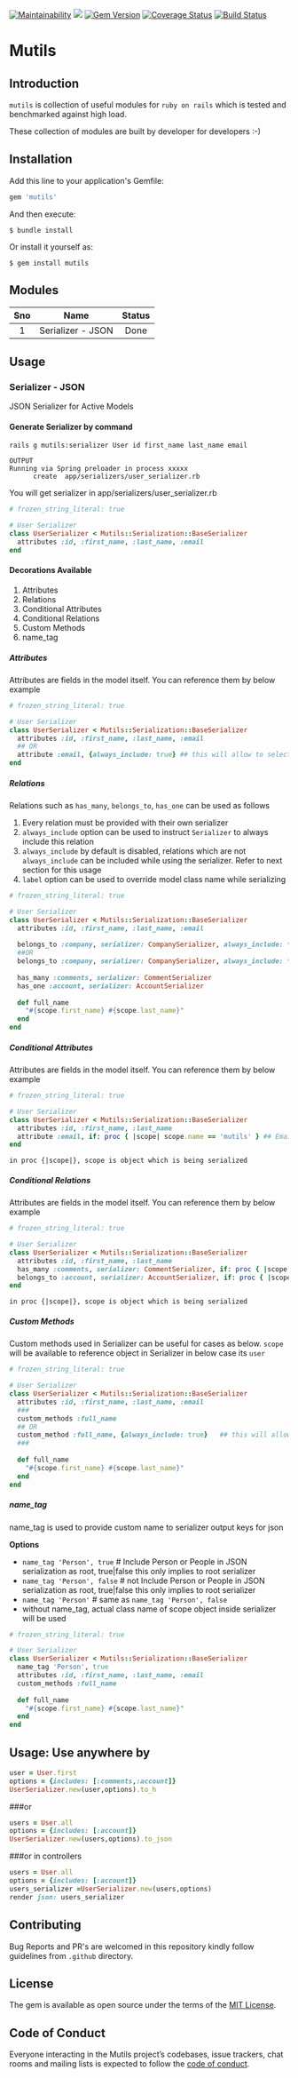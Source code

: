 [![Maintainability](https://api.codeclimate.com/v1/badges/2c937dd6d25937ec41bd/maintainability)](https://codeclimate.com/github/niteshpurohit/mutils/maintainability)
![](https://ruby-gem-downloads-badge.herokuapp.com/mutils?type=total&color=brightgreen)
[![Gem Version](https://badge.fury.io/rb/mutils.svg)](https://badge.fury.io/rb/mutils)
[![Coverage Status](https://coveralls.io/repos/github/niteshpurohit/mutils/badge.svg?branch=feature/coverall)](https://coveralls.io/github/niteshpurohit/mutils?branch=feature/coverall)
[![Build Status](https://travis-ci.com/niteshpurohit/mutils.svg?branch=master)](https://travis-ci.com/niteshpurohit/mutils)
# Mutils
## Introduction
`mutils` is collection of useful modules for `ruby on rails` which is tested and benchmarked against high load.

These collection of modules are built by developer for developers :-)
## Installation

Add this line to your application's Gemfile:
```ruby
gem 'mutils'
```
And then execute:

    $ bundle install

Or install it yourself as:

    $ gem install mutils

## Modules
| Sno 	|        Name       	| Status 	|
|:---:	|:-----------------:	|:------:	|
|  1  	| Serializer - JSON 	|  Done  	|

## Usage
### Serializer - JSON
JSON Serializer for Active Models 

#### Generate Serializer by command
```shell script
rails g mutils:serializer User id first_name last_name email

OUTPUT
Running via Spring preloader in process xxxxx
      create  app/serializers/user_serializer.rb
```
You will get serializer in app/serializers/user_serializer.rb
```ruby
# frozen_string_literal: true

# User Serializer
class UserSerializer < Mutils::Serialization::BaseSerializer
  attributes :id, :first_name, :last_name, :email
end
```

#### Decorations Available
1. Attributes
2. Relations
3. Conditional Attributes
4. Conditional Relations
5. Custom Methods
6. name_tag

##### Attributes
Attributes are fields in the model itself. You can reference them by below example
```ruby
# frozen_string_literal: true

# User Serializer
class UserSerializer < Mutils::Serialization::BaseSerializer
  attributes :id, :first_name, :last_name, :email
  ## OR
  attribute :email, {always_include: true} ## this will allow to selectively include email
end
```
##### Relations
Relations such as `has_many`, `belongs_to`, `has_one` can be used as follows
1. Every relation must be provided with their own serializer
2. `always_include` option can be used to instruct `Serializer` to always include this relation
3. `always_include` by default is disabled, relations which are not `always_include` can be included while using the serializer. Refer to next section for this usage
4. `label` option can be used to override model class name while serializing
```ruby
# frozen_string_literal: true

# User Serializer
class UserSerializer < Mutils::Serialization::BaseSerializer
  attributes :id, :first_name, :last_name, :email
  
  belongs_to :company, serializer: CompanySerializer, always_include: true
  ##OR
  belongs_to :company, serializer: CompanySerializer, always_include: true, label: 'organization'   ##<== important to give singular name
  
  has_many :comments, serializer: CommentSerializer
  has_one :account, serializer: AccountSerializer
  
  def full_name
    "#{scope.first_name} #{scope.last_name}"
  end
end
```
##### Conditional Attributes
Attributes are fields in the model itself. You can reference them by below example
```ruby
# frozen_string_literal: true

# User Serializer
class UserSerializer < Mutils::Serialization::BaseSerializer
  attributes :id, :first_name, :last_name
  attribute :email, if: proc { |scope| scope.name == 'mutils' } ## Email will only serialize if user's name is 'mutils'
end
```
    in proc {|scope|}, scope is object which is being serialized
##### Conditional Relations
Attributes are fields in the model itself. You can reference them by below example
```ruby
# frozen_string_literal: true

# User Serializer
class UserSerializer < Mutils::Serialization::BaseSerializer
  attributes :id, :first_name, :last_name
  has_many :comments, serializer: CommentSerializer, if: proc { |scope| scope.name == 'mutils' } ## comments will only serialize if user's name is 'mutils'
  belongs_to :account, serializer: AccountSerializer, if: proc { |scope| scope.name != 'mutils' } ## account will only serialize if user's name is not 'mutils'
end
```
    in proc {|scope|}, scope is object which is being serialized    
##### Custom Methods
Custom methods used in Serializer can be useful for cases as below.
`scope` will be available to reference object in Serializer in below case its `user`

```ruby
# frozen_string_literal: true

# User Serializer
class UserSerializer < Mutils::Serialization::BaseSerializer
  attributes :id, :first_name, :last_name, :email
  ###
  custom_methods :full_name
  ## OR
  custom_method :full_name, {always_include: true}   ## this will allow to selectively include full_name
  ### 
  
  def full_name
    "#{scope.first_name} #{scope.last_name}"
  end
end
```
##### name_tag
name_tag is used to provide custom name to serializer output keys for json

**Options**
  - ``name_tag 'Person', true`` # Include Person or People in JSON serialization as root, true|false this only implies to root serializer
  - ``name_tag 'Person', false`` # not Include Person or People in JSON serialization as root, true|false this only implies to root serializer
  - ``name_tag 'Person'`` # same as ``name_tag 'Person', false``
  - without name_tag, actual class name of scope object inside serializer will be used 
```ruby
# frozen_string_literal: true

# User Serializer
class UserSerializer < Mutils::Serialization::BaseSerializer
  name_tag 'Person', true
  attributes :id, :first_name, :last_name, :email
  custom_methods :full_name
  
  def full_name
    "#{scope.first_name} #{scope.last_name}"
  end
end
```

## Usage: Use anywhere by

```ruby
user = User.first
options = {includes: [:comments,:account]}
UserSerializer.new(user,options).to_h
```
###or
```ruby
users = User.all
options = {includes: [:account]}
UserSerializer.new(users,options).to_json
```
###or in controllers
```ruby
users = User.all
options = {includes: [:account]}
users_serializer =UserSerializer.new(users,options)
render json: users_serializer
```

## Contributing

Bug Reports and PR's are welcomed in this repository kindly follow guidelines from `.github` directory.

## License

The gem is available as open source under the terms of the [MIT License](https://opensource.org/licenses/MIT).

## Code of Conduct

Everyone interacting in the Mutils project’s codebases, issue trackers, chat rooms and mailing lists is expected to follow the [code of conduct](https://github.com/niteshpurohit/mutils/blob/master/CODE_OF_CONDUCT.md).
